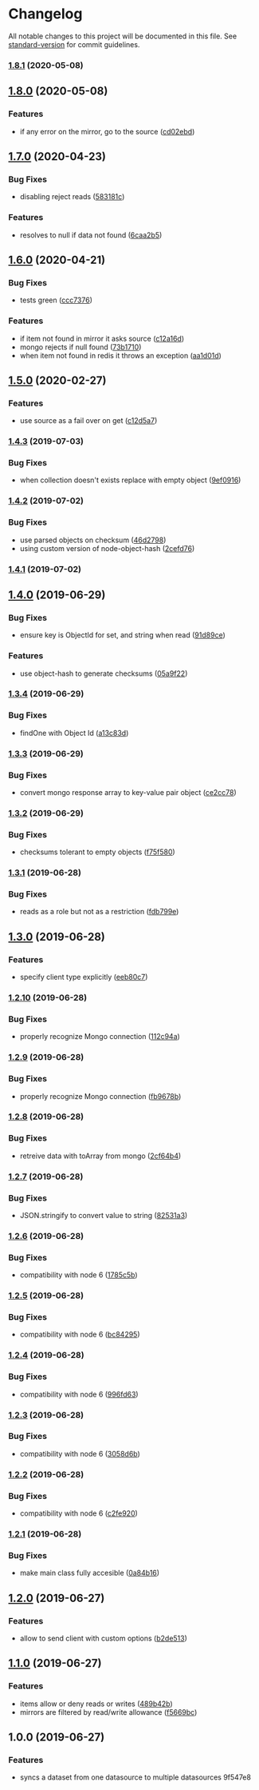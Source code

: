 # Changelog

All notable changes to this project will be documented in this file. See [standard-version](https://github.com/conventional-changelog/standard-version) for commit guidelines.

### [1.8.1](https://github.com/kasthor/dataset-sync/compare/v1.8.0...v1.8.1) (2020-05-08)



## [1.8.0](https://github.com/kasthor/dataset-sync/compare/v1.7.0...v1.8.0) (2020-05-08)


### Features

* if any error on the mirror, go to the source ([cd02ebd](https://github.com/kasthor/dataset-sync/commit/cd02ebd))



## [1.7.0](https://github.com/kasthor/dataset-sync/compare/v1.6.0...v1.7.0) (2020-04-23)


### Bug Fixes

* disabling reject reads ([583181c](https://github.com/kasthor/dataset-sync/commit/583181c))


### Features

* resolves to null if data not found ([6caa2b5](https://github.com/kasthor/dataset-sync/commit/6caa2b5))



## [1.6.0](https://github.com/kasthor/dataset-sync/compare/v1.5.0...v1.6.0) (2020-04-21)


### Bug Fixes

* tests green ([ccc7376](https://github.com/kasthor/dataset-sync/commit/ccc7376))


### Features

* if item not found in mirror it asks source ([c12a16d](https://github.com/kasthor/dataset-sync/commit/c12a16d))
* mongo rejects if null found ([73b1710](https://github.com/kasthor/dataset-sync/commit/73b1710))
* when item not found in redis it throws an exception ([aa1d01d](https://github.com/kasthor/dataset-sync/commit/aa1d01d))



## [1.5.0](https://github.com/kasthor/dataset-sync/compare/v1.4.3...v1.5.0) (2020-02-27)


### Features

* use source as a fail over on get ([c12d5a7](https://github.com/kasthor/dataset-sync/commit/c12d5a7))



### [1.4.3](https://github.com/kasthor/dataset-sync/compare/v1.4.2...v1.4.3) (2019-07-03)


### Bug Fixes

* when collection doesn't exists replace with empty object ([9ef0916](https://github.com/kasthor/dataset-sync/commit/9ef0916))



### [1.4.2](https://github.com/kasthor/dataset-sync/compare/v1.4.1...v1.4.2) (2019-07-02)


### Bug Fixes

* use parsed objects on checksum ([46d2798](https://github.com/kasthor/dataset-sync/commit/46d2798))
* using custom version of node-object-hash ([2cefd76](https://github.com/kasthor/dataset-sync/commit/2cefd76))



### [1.4.1](https://github.com/kasthor/dataset-sync/compare/v1.4.0...v1.4.1) (2019-07-02)



## [1.4.0](https://github.com/kasthor/dataset-sync/compare/v1.3.4...v1.4.0) (2019-06-29)


### Bug Fixes

* ensure key is ObjectId for set, and string when read ([91d89ce](https://github.com/kasthor/dataset-sync/commit/91d89ce))


### Features

* use object-hash to generate checksums ([05a9f22](https://github.com/kasthor/dataset-sync/commit/05a9f22))



### [1.3.4](https://github.com/kasthor/dataset-sync/compare/v1.3.3...v1.3.4) (2019-06-29)


### Bug Fixes

* findOne with Object Id ([a13c83d](https://github.com/kasthor/dataset-sync/commit/a13c83d))



### [1.3.3](https://github.com/kasthor/dataset-sync/compare/v1.3.2...v1.3.3) (2019-06-29)


### Bug Fixes

* convert mongo response array to key-value pair object ([ce2cc78](https://github.com/kasthor/dataset-sync/commit/ce2cc78))



### [1.3.2](https://github.com/kasthor/dataset-sync/compare/v1.3.1...v1.3.2) (2019-06-29)


### Bug Fixes

* checksums tolerant to empty objects ([f75f580](https://github.com/kasthor/dataset-sync/commit/f75f580))



### [1.3.1](https://github.com/kasthor/dataset-sync/compare/v1.3.0...v1.3.1) (2019-06-28)


### Bug Fixes

* reads as a role but not as a restriction ([fdb799e](https://github.com/kasthor/dataset-sync/commit/fdb799e))



## [1.3.0](https://github.com/kasthor/dataset-sync/compare/v1.2.10...v1.3.0) (2019-06-28)


### Features

* specify client type explicitly ([eeb80c7](https://github.com/kasthor/dataset-sync/commit/eeb80c7))



### [1.2.10](https://github.com/kasthor/dataset-sync/compare/v1.2.9...v1.2.10) (2019-06-28)


### Bug Fixes

* properly recognize Mongo connection ([112c94a](https://github.com/kasthor/dataset-sync/commit/112c94a))



### [1.2.9](https://github.com/kasthor/dataset-sync/compare/v1.2.8...v1.2.9) (2019-06-28)


### Bug Fixes

* properly recognize Mongo connection ([fb9678b](https://github.com/kasthor/dataset-sync/commit/fb9678b))



### [1.2.8](https://github.com/kasthor/dataset-sync/compare/v1.2.7...v1.2.8) (2019-06-28)


### Bug Fixes

* retreive data with toArray from mongo ([2cf64b4](https://github.com/kasthor/dataset-sync/commit/2cf64b4))



### [1.2.7](https://github.com/kasthor/dataset-sync/compare/v1.2.6...v1.2.7) (2019-06-28)


### Bug Fixes

* JSON.stringify to convert value to string ([82531a3](https://github.com/kasthor/dataset-sync/commit/82531a3))



### [1.2.6](https://github.com/kasthor/dataset-sync/compare/v1.2.5...v1.2.6) (2019-06-28)


### Bug Fixes

* compatibility with node 6 ([1785c5b](https://github.com/kasthor/dataset-sync/commit/1785c5b))



### [1.2.5](https://github.com/kasthor/dataset-sync/compare/v1.2.4...v1.2.5) (2019-06-28)


### Bug Fixes

* compatibility with node 6 ([bc84295](https://github.com/kasthor/dataset-sync/commit/bc84295))



### [1.2.4](https://github.com/kasthor/dataset-sync/compare/v1.2.3...v1.2.4) (2019-06-28)


### Bug Fixes

* compatibility with node 6 ([996fd63](https://github.com/kasthor/dataset-sync/commit/996fd63))



### [1.2.3](https://github.com/kasthor/dataset-sync/compare/v1.2.2...v1.2.3) (2019-06-28)


### Bug Fixes

* compatibility with node 6 ([3058d6b](https://github.com/kasthor/dataset-sync/commit/3058d6b))



### [1.2.2](https://github.com/kasthor/dataset-sync/compare/v1.2.1...v1.2.2) (2019-06-28)


### Bug Fixes

* compatibility with node 6 ([c2fe920](https://github.com/kasthor/dataset-sync/commit/c2fe920))



### [1.2.1](https://github.com/kasthor/dataset-sync/compare/v1.2.0...v1.2.1) (2019-06-28)


### Bug Fixes

* make main class fully accesible ([0a84b16](https://github.com/kasthor/dataset-sync/commit/0a84b16))



## [1.2.0](https://github.com/kasthor/dataset-sync/compare/v1.1.0...v1.2.0) (2019-06-27)


### Features

* allow to send client with custom options ([b2de513](https://github.com/kasthor/dataset-sync/commit/b2de513))



## [1.1.0](https://github.com/kasthor/dataset-sync/compare/v1.0.0...v1.1.0) (2019-06-27)


### Features

* items allow or deny reads or writes ([489b42b](https://github.com/kasthor/dataset-sync/commit/489b42b))
* mirrors are filtered by read/write allowance ([f5669bc](https://github.com/kasthor/dataset-sync/commit/f5669bc))



## 1.0.0 (2019-06-27)


### Features

* syncs a dataset from one datasource to multiple datasources 9f547e8
